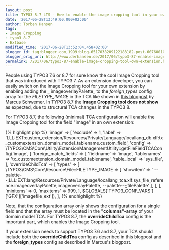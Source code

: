 ```yaml
---
layout: post
title: TYPO3 8.7 LTS - How to enable the image cropping tool in your own extension
date: '2017-06-28T13:49:00.000+02:00'
author: Torben Hansen
tags:
- Image Cropping
- typo3 8.7
- Extbase
modified_time: '2017-06-28T13:52:04.458+02:00'
blogger_id: tag:blogger.com,1999:blog-6517038209122183182.post-6076001017105213347
blogger_orig_url: http://www.derhansen.de/2017/06/typo3-87-enable-image-cropping-tool-own-extension.html
permalink: /2017/06/typo3-87-enable-image-cropping-tool-own-extension.html
---
```


People using TYPO3 7.6 or 8.7 for sure know the cool Image Cropping tool that was introduced with TYPO3 7. As an
extension developer, you can easily switch on the Image Cropping tool for your own extension by enabling adding the _
imageoverlayPalette_ to the _foreign\_types_ config array for the _FILETYPE\_IMAGE_ in the TCA like shown
in [this blogpost](https://typo3worx.eu/2016/02/image-cropping-typo3-backend/) by Marcus Schwemer. In TYPO3 8.7 the 
**Image Cropping tool does not show** as expected, due to structural TCA changes in the TYPO3 8.

For TYPO3 8.7, the following (minimal) TCA configuration will enable the Image Cropping tool for the field "image" in an
own extension:

{% highlight php %}
'image' => [
    'exclude' => 1,
    'label' => 'LLL:EXT:custom_extension/Resources/Private/Language/locallang_db.xlf:tx_customextension_domain_model_tablename.custom_field',
    'config' => \TYPO3\CMS\Core\Utility\ExtensionManagementUtility::getFileFieldTCAConfig('image', [
        'foreign_match_fields' => [
            'fieldname' => 'image',
            'tablenames' => 'tx_customextension_domain_model_tablename',
            'table_local' => 'sys_file',
        ],
        'overrideChildTca' => [
            'types' => [
                \TYPO3\CMS\Core\Resource\File::FILETYPE_IMAGE => [
                    'showitem' => '
                            --palette--;LLL:EXT:lang/Resources/Private/Language/locallang_tca.xlf:sys_file_reference.imageoverlayPalette;imageoverlayPalette,
                            --palette--;;filePalette'
                ],
            ],
        ],
        'minitems' => 0,
        'maxitems' => 999,
    ], $GLOBALS['TYPO3_CONF_VARS']['GFX']['imagefile_ext']),
],
{% endhighlight %}

Note, that the configuration array only shows the configuration for a single field and that the array must be located in
the **"columns"-array** of your domain model TCA. For TYPO3 8.7, the **overrideChildTca** config is the important part,
which enables the Image Cropping tool.

If your extension needs to support TYPO3 7.6 and 8.7, your TCA should include both the **overrideChildTca** config as
described in this blogpost and the **foreign\_types** config as described in Marcus's blogpost.